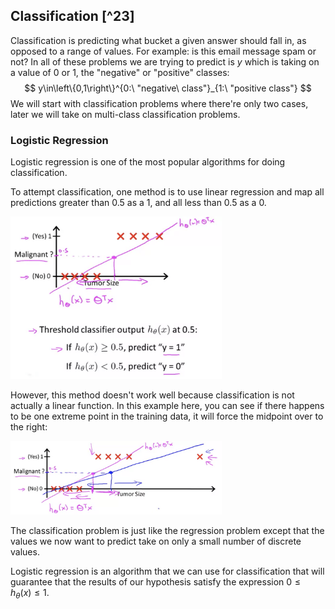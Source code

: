 ## Classification [^23]

Classification is predicting what bucket a given answer should fall in, as opposed to a range of values. For example: is this email message spam or not? In all of these problems we are trying to predict is $y$ which is taking on a value of $0$ or $1$, the "negative" or "positive" classes:
$$
y\in\left\{0,1\right\}^{0:\ "negative\ class"}_{1:\ "positive class"}
$$
We will start with classification problems where there're only two cases, later we will take on multi-class classification problems.

### Logistic Regression

Logistic regression is one of the most popular algorithms for doing classification.

To attempt classification, one method is to use linear regression and map all predictions greater than 0.5 as a 1, and all less than 0.5 as a 0.  

<img src="01-classification.assets/image-20210308070234914.png" alt="image-20210308070234914" style="zoom: 33%;" />

However, this method doesn't work well because classification is not actually a linear function.  In this example here, you can see if there happens to be one extreme point in the training data, it will force the midpoint over to the right:

<img src="01-classification.assets/image-20210308070450514.png" alt="image-20210308070450514" style="zoom: 33%;" />

The classification problem is just like the regression problem except that the values we now want to predict take on only a small number of discrete values.

Logistic regression is an algorithm that we can use for classification that will guarantee that the results of our hypothesis satisfy the expression $0\leq h_\theta(x)\leq1$.
